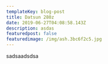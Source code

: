 ```yaml
---
templateKey: blog-post
title: Datsun 280z
date: 2019-06-27T04:08:58.143Z
description: asdas
featuredpost: false
featuredimage: /img/ash.3bc6f2c5.jpg
---
```

sadsaadsdsa
